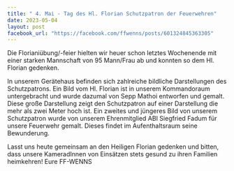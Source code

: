 ```yaml
---
title: "️ 4. Mai - Tag des Hl. Florian Schutzpatron der Feuerwehren"
date: 2023-05-04
layout: post
facebook_url: "https://facebook.com/ffwenns/posts/601324845363305"
---
```


Die Florianiübung/-feier hielten wir heuer schon letztes Wochenende mit einer starken Mannschaft von 95 Mann/Frau ab und konnten so dem Hl. Florian gedenken. 

In unserem Gerätehaus befinden sich zahlreiche bildliche Darstellungen des Schutzpatrons. 
Ein Bild vom Hl. Florian ist in unserem Kommandoraum untergebracht und wurde dazumal von Sepp Mathoi entworfen und gemalt.
Diese große Darstellung zeigt den Schutzpatron auf einer Darstellung die mehr als zwei Meter hoch ist. Ein zweites und jüngeres Bild von unserem Schutzpatron wurde von unserem Ehrenmitglied ABI Siegfried Fadum für unsere Feuerwehr gemalt. Dieses findet im Aufenthaltsraum seine Bewunderung. 

Lasst uns heute gemeinsam an den Heiligen Florian gedenken und bitten, dass unsere KameradInnen von Einsätzen stets gesund zu ihren Familien heimkehren! 
Eure FF-WENNS